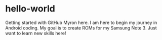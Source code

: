 # hello-world
Getting started with GitHub
Myron here.  I am here to begin my journey in Android coding.  My goal is to create ROMs for my Samsung Note 3.
Just want to learn new skills here!
